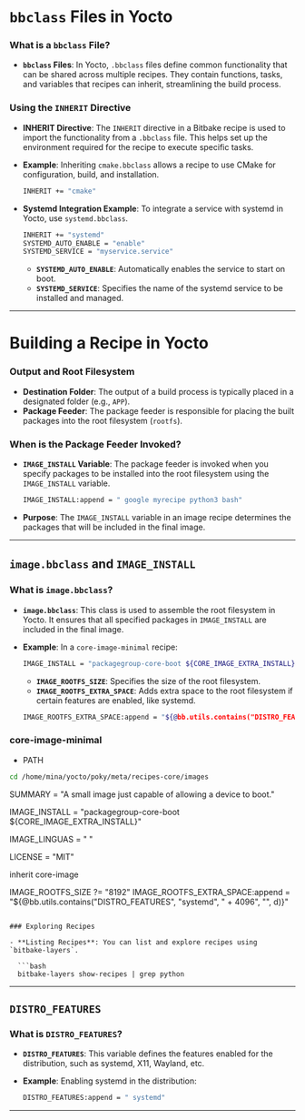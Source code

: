 
# `bbclass` Files in Yocto

### What is a `bbclass` File?

- **`bbclass` Files**: In Yocto, `.bbclass` files define common functionality that can be shared across multiple recipes. They contain functions, tasks, and variables that recipes can inherit, streamlining the build process.

### Using the `INHERIT` Directive

- **INHERIT Directive**: The `INHERIT` directive in a Bitbake recipe is used to import the functionality from a `.bbclass` file. This helps set up the environment required for the recipe to execute specific tasks.

- **Example**: Inheriting `cmake.bbclass` allows a recipe to use CMake for configuration, build, and installation.
  
  ```bash
  INHERIT += "cmake"
  ```

- **Systemd Integration Example**: To integrate a service with systemd in Yocto, use `systemd.bbclass`.
  
  ```bash
  INHERIT += "systemd"
  SYSTEMD_AUTO_ENABLE = "enable"
  SYSTEMD_SERVICE = "myservice.service"
  ```

  - **`SYSTEMD_AUTO_ENABLE`**: Automatically enables the service to start on boot.
  - **`SYSTEMD_SERVICE`**: Specifies the name of the systemd service to be installed and managed.

---

# Building a Recipe in Yocto

### Output and Root Filesystem

- **Destination Folder**: The output of a build process is typically placed in a designated folder (e.g., `APP`). 
- **Package Feeder**: The package feeder is responsible for placing the built packages into the root filesystem (`rootfs`).

### When is the Package Feeder Invoked?

- **`IMAGE_INSTALL` Variable**: The package feeder is invoked when you specify packages to be installed into the root filesystem using the `IMAGE_INSTALL` variable.

  ```bash
  IMAGE_INSTALL:append = " google myrecipe python3 bash"
  ```

- **Purpose**: The `IMAGE_INSTALL` variable in an image recipe determines the packages that will be included in the final image.

---

## `image.bbclass` and `IMAGE_INSTALL`

### What is `image.bbclass`?

- **`image.bbclass`**: This class is used to assemble the root filesystem in Yocto. It ensures that all specified packages in `IMAGE_INSTALL` are included in the final image.

- **Example**: In a `core-image-minimal` recipe:
  
  ```bash
  IMAGE_INSTALL = "packagegroup-core-boot ${CORE_IMAGE_EXTRA_INSTALL}"
  ```

  - **`IMAGE_ROOTFS_SIZE`**: Specifies the size of the root filesystem.
  - **`IMAGE_ROOTFS_EXTRA_SPACE`**: Adds extra space to the root filesystem if certain features are enabled, like systemd.

  ```bash
  IMAGE_ROOTFS_EXTRA_SPACE:append = "${@bb.utils.contains("DISTRO_FEATURES", "systemd", " + 4096", "", d)}"
  ```
### core-image-minimal
- PATH
```bash
cd /home/mina/yocto/poky/meta/recipes-core/images
```

SUMMARY = "A small image just capable of allowing a device to boot."

IMAGE_INSTALL = "packagegroup-core-boot ${CORE_IMAGE_EXTRA_INSTALL}"

IMAGE_LINGUAS = " "

LICENSE = "MIT"

inherit core-image

IMAGE_ROOTFS_SIZE ?= "8192"
IMAGE_ROOTFS_EXTRA_SPACE:append = "${@bb.utils.contains("DISTRO_FEATURES", "systemd", " + 4096", "", d)}"

```

### Exploring Recipes

- **Listing Recipes**: You can list and explore recipes using `bitbake-layers`.

  ```bash
  bitbake-layers show-recipes | grep python
  ```

---

## `DISTRO_FEATURES`

### What is `DISTRO_FEATURES`?

- **`DISTRO_FEATURES`**: This variable defines the features enabled for the distribution, such as systemd, X11, Wayland, etc.
  
- **Example**: Enabling systemd in the distribution:

  ```bash
  DISTRO_FEATURES:append = " systemd"
  ```

---
